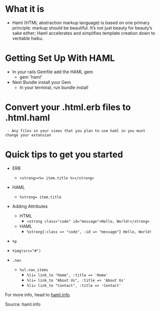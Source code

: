 # What it is
 * Haml (HTML abstraction markup language) is based on one primary principle: markup should be beautiful. It’s not just beauty for beauty’s sake either; Haml accelerates and simplifies template creation down to veritable haiku.

# Getting Set Up With HAML
 * In your rails Gemfile add the HAML gem
     - gem 'haml'
 * Next Bundle install your Gem
     - In your terminal, run bundle install

# Convert your .html.erb files to .html.haml
     - Any files in your views that you plan to use haml in you must change your extension
     
# Quick tips to get you started
 * ERB
   - `<strong><%= item.title %></strong>`
 * HAML
   - `%strong= item.title`

 * Adding Attributes
   - HTML
     * `<strong class="code" id="message">Hello, World!</strong>`
   - HAML
     * `%strong{:class => "code", :id => "message"} Hello, World!`
 * `%p`
 * `%img(src="#")`
 * `.nav`
	 - `%ul.nav_items`
		  - `%li= link_to "Home", :title => 'Home'`
		  - `%li= link_to "About Us", :title => 'About Us'`
	    -	`%li= link_to "Contact", :title => 'Contact'`


For more info, head to [haml.info](http://haml.info/tutorial.html).

Source: haml.info
